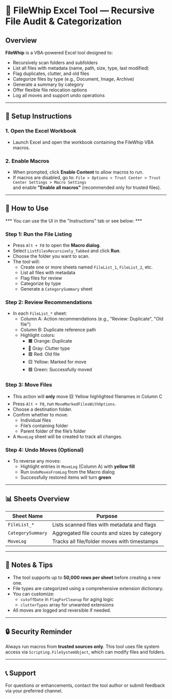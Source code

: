 # 📁 FileWhip Excel Tool — Recursive File Audit & Categorization

## Overview
**FileWhip** is a VBA-powered Excel tool designed to:
- Recursively scan folders and subfolders
- List all files with metadata (name, path, size, type, last modified)
- Flag duplicates, clutter, and old files
- Categorize files by type (e.g., Document, Image, Archive)
- Generate a summary by category
- Offer flexible file relocation options
- Log all moves and support undo operations

---

## 🔧 Setup Instructions

### 1. Open the Excel Workbook
- Launch Excel and open the workbook containing the FileWhip VBA macros.

### 2. Enable Macros
- When prompted, click **Enable Content** to allow macros to run.
- If macros are disabled, go to:
  `File > Options > Trust Center > Trust Center Settings > Macro Settings`  
  and enable **"Enable all macros"** (recommended only for trusted files).

---

## 🚀 How to Use

*** You can use the UI in the "Instructions" tab or see below: ***

### Step 1: Run the File Listing
- Press `Alt + F8` to open the **Macro dialog**.
- Select `ListFilesRecursively_Tabbed` and click **Run**.
- Choose the folder you want to scan.
- The tool will:
  - Create one or more sheets named `FileList_1`, `FileList_2`, etc.
  - List all files with metadata
  - Flag files for review
  - Categorize by type
  - Generate a `CategorySummary` sheet

### Step 2: Review Recommendations
- In each `FileList_*` sheet:
  - Column A: Action recommendations (e.g., "Review: Duplicate", "Old file")
  - Column B: Duplicate reference path
  - Highlight colors:
    - 🟧 Orange: Duplicate
    - 🩶 Gray: Clutter type
    - 🟥 Red: Old file
    - 🟨 Yellow: Marked for move
    - 🟩 Green: Successfully moved

### Step 3: Move Files
- This action will **only** move 🟨 Yellow highlighted filenames in Column C
- Press `Alt + F8`, run `MoveMarkedFilesWithOptions`.
- Choose a destination folder.
- Confirm whether to move:
  - Individual files
  - File’s containing folder
  - Parent folder of the file’s folder
- A `MoveLog` sheet will be created to track all changes.

### Step 4: Undo Moves (Optional)
- To reverse any moves:
  - Highlight entries in `MoveLog` (Column A) with **yellow fill**
  - Run `UndoMovesFromLog` from the Macro dialog
  - Successfully restored items will turn **green**

---

## 📊 Sheets Overview

| Sheet Name         | Purpose                                      |
|--------------------|----------------------------------------------|
| `FileList_*`       | Lists scanned files with metadata and flags  |
| `CategorySummary`  | Aggregated file counts and sizes by category |
| `MoveLog`          | Tracks all file/folder moves with timestamps |

---

## 🧠 Notes & Tips

- The tool supports up to **50,000 rows per sheet** before creating a new one.
- File types are categorized using a comprehensive extension dictionary.
- You can customize:
  - `cutoffDate` in `FlagForCleanup` for aging logic
  - `clutterTypes` array for unwanted extensions
- All moves are logged and reversible if needed.

---

## 🔒 Security Reminder
Always run macros from **trusted sources only**. This tool uses file system access via `Scripting.FileSystemObject`, which can modify files and folders.

---

## 📞 Support
For questions or enhancements, contact the tool author or submit feedback via your preferred channel.